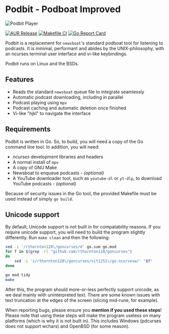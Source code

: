 # Podbit - **Podboat Improved**

![Podbit Player](https://www.ethanjmarshall.co.uk/wp-content/uploads/2022/04/screenshot-220408-2219-04.png)

[![AUR Release](https://img.shields.io/aur/version/podbit?color=1793d1&label=podbit&logo=arch-linux)](https://aur.archlinux.org/packages/podbit/)
[![Makefile CI](https://github.com/ethanv2/podbit/actions/workflows/makefile.yml/badge.svg)](https://github.com/ethanv2/podbit/actions/workflows/makefile.yml)
[![Go Report Card](https://goreportcard.com/badge/github.com/ethanv2/podbit)](https://goreportcard.com/report/github.com/ethanv2/podbit)

Podbit is a replacement for ``newsboat``'s standard podboat tool for listening to podcasts. It is minimal, performant and abides by the UNIX-philosophy, with an ncurses terminal user interface and vi-like keybindings.

Podbit runs on Linux and the BSDs.

## Features

* Reads the standard ``newsboat`` queue file to integrate seamlessly
* Automatic podcast downloading, including in parallel
* Podcast playing using ``mpv``
* Podcast caching and automatic deletion once finished
* Vi-like "hjkl" to navigate the interface

## Requirements

Podbit is written in Go. So, to build, you will need a copy of the Go command line tool. In addition, you will need:

* *ncurses* development libraries and headers
* A normal install of ``mpv``
* A copy of GNU Make
* Newsboat to enqueue podcasts - *(optional)*
* A YouTube downloader tool, such as ``youtube-dl`` or ``yt-dlp``, to download YouTube podcasts - *(optional)*

Because of security issues in the Go tool, the provided Makefile must be used instead of simply ``go build``.

## Unicode support

By default, Unicode support is not built in for compatability reasons. If you require unicode support, you will need to build the program slightly differently. Run ``make clean`` and then the following:

```bash
sed -i '/rthornton128\/goncurses/d' go.sum go.mod
for f in $(grep -rl "github.com/rthornton128/goncurses")
do
	sed -i 's/rthornton128\/goncurses/vit1251\/go-ncursesw/' "$f"
done

go mod tidy
make
```

After this, the program should more-or-less perfectly support unicode, as we deal mainly with uninterpreted text. There are some known issues with text truncation at the edges of the screen (slicing mid-rune, for example).

When reporting bugs, please ensure you **mention if you used these steps**! Please note that using these steps will make the program useless on many platforms (which is why it is not built in). This includes Windows (pdcurses does not support wchars) and OpenBSD (for some reason).
